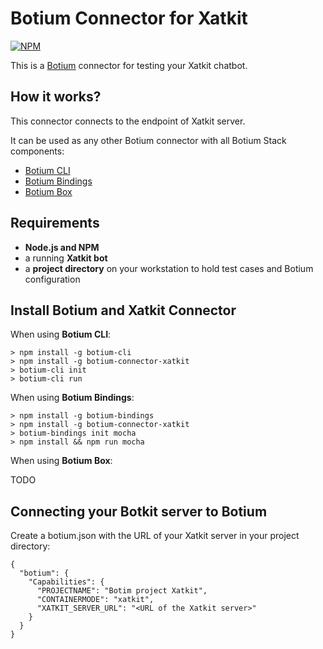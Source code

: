 # Botium Connector for Xatkit

[![NPM](https://nodei.co/npm/botium-connector-xatkit.png?downloads=true&downloadRank=true&stars=true)](https://nodei.co/npm/botium-connector-dialogflow/)

This is a [Botium](https://github.com/codeforequity-at/botium-core) connector for testing your Xatkit chatbot.

## How it works?
This connector connects to the endpoint of Xatkit server.

It can be used as any other Botium connector with all Botium Stack components:
* [Botium CLI](https://github.com/codeforequity-at/botium-cli/)
* [Botium Bindings](https://github.com/codeforequity-at/botium-bindings/)
* [Botium Box](https://www.botium.at)

## Requirements

* __Node.js and NPM__
* a running __Xatkit bot__
* a __project directory__ on your workstation to hold test cases and Botium configuration

## Install Botium and Xatkit Connector

When using __Botium CLI__:

```
> npm install -g botium-cli
> npm install -g botium-connector-xatkit
> botium-cli init
> botium-cli run
```

When using __Botium Bindings__:

```
> npm install -g botium-bindings
> npm install -g botium-connector-xatkit
> botium-bindings init mocha
> npm install && npm run mocha
```

When using __Botium Box__:

TODO

## Connecting your Botkit server to Botium

Create a botium.json with the URL of your Xatkit server in your project directory:


```
{
  "botium": {
    "Capabilities": {
      "PROJECTNAME": "Botim project Xatkit",
      "CONTAINERMODE": "xatkit",
      "XATKIT_SERVER_URL": "<URL of the Xatkit server>"
    }
  }
}
```
